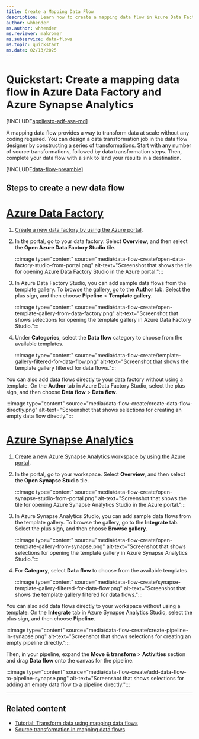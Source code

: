 ```yaml
---
title: Create a Mapping Data Flow
description: Learn how to create a mapping data flow in Azure Data Factory and Azure Synapse Analytics.
author: whhender
ms.author: whhender
ms.reviewer: makromer
ms.subservice: data-flows
ms.topic: quickstart
ms.date: 02/13/2025
---
```


# Quickstart: Create a mapping data flow in Azure Data Factory and Azure Synapse Analytics

[!INCLUDE[appliesto-adf-asa-md](includes/appliesto-adf-asa-md.md)]

A mapping data flow provides a way to transform data at scale without any coding required. You can design a data transformation job in the data flow designer by constructing a series of transformations. Start with any number of source transformations, followed by data transformation steps. Then, complete your data flow with a sink to land your results in a destination.

[!INCLUDE[data-flow-preamble](includes/data-flow-preamble.md)]

## Steps to create a new data flow

# [Azure Data Factory](#tab/data-factory)

1. [Create a new data factory by using the Azure portal](quickstart-create-data-factory-portal.md).

1. In the portal, go to your data factory. Select **Overview**, and then select the **Open Azure Data Factory Studio** tile.

   :::image type="content" source="media/data-flow-create/open-data-factory-studio-from-portal.png" alt-text="Screenshot that shows the tile for opening Azure Data Factory Studio in the Azure portal.":::

1. In Azure Data Factory Studio, you can add sample data flows from the template gallery. To browse the gallery, go to the **Author** tab. Select the plus sign, and then choose **Pipeline** > **Template gallery**.

   :::image type="content" source="media/data-flow-create/open-template-gallery-from-data-factory.png" alt-text="Screenshot that shows selections for opening the template gallery in Azure Data Factory Studio.":::

1. Under **Categories**, select the **Data flow** category to choose from the available templates.

   :::image type="content" source="media/data-flow-create/template-gallery-filtered-for-data-flow.png" alt-text="Screenshot that shows the template gallery filtered for data flows.":::

You can also add data flows directly to your data factory without using a template. On the **Author** tab in Azure Data Factory Studio, select the plus sign, and then choose **Data flow** > **Data flow**.  

:::image type="content" source="media/data-flow-create/create-data-flow-directly.png" alt-text="Screenshot that shows selections for creating an empty data flow directly.":::

# [Azure Synapse Analytics](#tab/synapse-analytics)

1. [Create a new Azure Synapse Analytics workspace by using the Azure portal](../synapse-analytics/quickstart-create-workspace.md).

1. In the portal, go to your workspace. Select **Overview**, and then select the **Open Synapse Studio** tile.

   :::image type="content" source="media/data-flow-create/open-synapse-studio-from-portal.png" alt-text="Screenshot that shows the tile for opening Azure Synapse Analytics Studio in the Azure portal.":::

1. In Azure Synapse Analytics Studio, you can add sample data flows from the template gallery. To browse the gallery, go to the **Integrate** tab. Select the plus sign, and then choose **Browse gallery**.

   :::image type="content" source="media/data-flow-create/open-template-gallery-from-synapse.png" alt-text="Screenshot that shows selections for opening the template gallery in Azure Synapse Analytics Studio.":::

1. For **Category**, select **Data flow** to choose from the available templates.

   :::image type="content" source="media/data-flow-create/synapse-template-gallery-filtered-for-data-flow.png" alt-text="Screenshot that shows the template gallery filtered for data flows.":::

You can also add data flows directly to your workspace without using a template. On the **Integrate** tab in Azure Synapse Analytics Studio, select the plus sign, and then choose **Pipeline**.

:::image type="content" source="media/data-flow-create/create-pipeline-in-synapse.png" alt-text="Screenshot that shows selections for creating an empty pipeline directly.":::

Then, in your pipeline, expand the **Move & transform** > **Activities** section and drag **Data flow** onto the canvas for the pipeline.

:::image type="content" source="media/data-flow-create/add-data-flow-to-pipeline-synapse.png" alt-text="Screenshot that shows selections for adding an empty data flow to a pipeline directly.":::

---

## Related content

* [Tutorial: Transform data using mapping data flows](tutorial-data-flow.md)
* [Source transformation in mapping data flows](data-flow-source.md)
